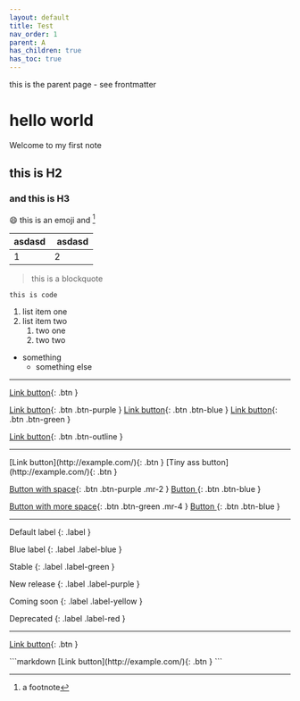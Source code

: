```yaml
---
layout: default
title: Test
nav_order: 1
parent: A
has_children: true
has_toc: true
---
```


 this is the parent page - see frontmatter

# hello world
Welcome to my first note
## this is H2
### and this is H3

😄 this is an emoji and [^1]

[^1]: a footnote


| asdasd | asdasd |
| --- | --- |
| 1 | 2 |

> this is a blockquote

```
this is code
```

1. list item one
2. list item two
	1. two one
	2. two two

- something
	- something else

---

[Link button](http://example.com/){: .btn }

[Link button](http://example.com/){: .btn .btn-purple }
[Link button](http://example.com/){: .btn .btn-blue }
[Link button](http://example.com/){: .btn .btn-green }

[Link button](http://example.com/){: .btn .btn-outline }

---

<span class="fs-8">
[Link button](http://example.com/){: .btn }
</span>

<span class="fs-3">
[Tiny ass button](http://example.com/){: .btn }
</span>

[Button with space](http://example.com/){: .btn .btn-purple .mr-2 }
[Button ](http://example.com/){: .btn .btn-blue }

[Button with more space](http://example.com/){: .btn .btn-green .mr-4 }
[Button ](http://example.com/){: .btn .btn-blue }


---

Default label
{: .label }

Blue label
{: .label .label-blue }

Stable
{: .label .label-green }

New release
{: .label .label-purple }

Coming soon
{: .label .label-yellow }

Deprecated
{: .label .label-red }


---

<div class="code-example" markdown="1">

[Link button](http://example.com/){: .btn }

</div>
```markdown
[Link button](http://example.com/){: .btn }
```